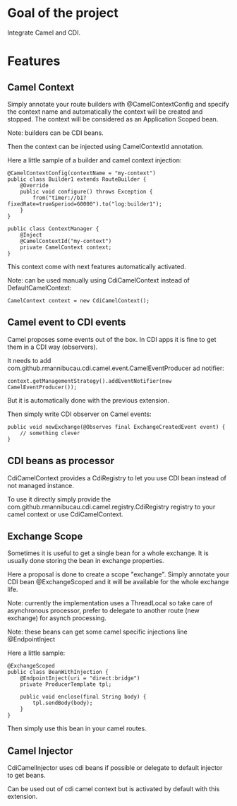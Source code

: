 # Goal of the project

Integrate Camel and CDI.

# Features
## Camel Context

Simply annotate your route builders with @CamelContextConfig and specify the context name
and automatically the context will be created and stopped. The context will be considered
as an Application Scoped bean.

Note: builders can be CDI beans.

Then the context can be injected using CamelContextId annotation.

Here a little sample of a builder and camel context injection:

    @CamelContextConfig(contextName = "my-context")
    public class Builder1 extends RouteBuilder {
        @Override
        public void configure() throws Exception {
            from("timer://b1?fixedRate=true&period=60000").to("log:builder1");
        }
    }

    public class ContextManager {
        @Inject
        @CamelContextId("my-context")
        private CamelContext context;
    }

This context come with next features automatically activated.

Note: can be used manually using CdiCamelContext instead of DefaultCamelContext:

    CamelContext context = new CdiCamelContext();

## Camel event to CDI events

Camel proposes some events out of the box. In CDI apps it is fine to get them in a CDI way (observers).

It needs to add com.github.rmannibucau.cdi.camel.event.CamelEventProducer ad notifier:

    context.getManagementStrategy().addEventNotifier(new CamelEventProducer());

But it is automatically done with the previous extension.

Then simply write CDI observer on Camel events:

    public void newExchange(@Observes final ExchangeCreatedEvent event) {
        // something clever
    }

## CDI beans as processor

CdiCamelContext provides a CdiRegistry to let you use CDI bean instead of not managed instance.

To use it directly simply provide the com.github.rmannibucau.cdi.camel.registry.CdiRegistry registry
to your camel context or use CdiCamelContext.

## Exchange Scope

Sometimes it is useful to get a single bean for a whole exchange. It is usually done storing
the bean in exchange properties.

Here a proposal is done to create a scope "exchange". Simply annotate your CDI bean @ExchangeScoped
and it will be available for the whole exchange life.

Note: currently the implementation uses a ThreadLocal so take care of asynchronous processor, prefer to delegate
to another route (new exchange) for asynch processing.

Note: these beans can get some camel specific injections line @EndpointInject

Here a little sample:

    @ExchangeScoped
    public class BeanWithInjection {
        @EndpointInject(uri = "direct:bridge")
        private ProducerTemplate tpl;

        public void enclose(final String body) {
            tpl.sendBody(body);
        }
    }

Then simply use this bean in your camel routes.

## Camel Injector

CdiCamelInjector uses cdi beans if possible or delegate to default injector
to get beans.

Can be used out of cdi camel context but is activated by default with this extension.

